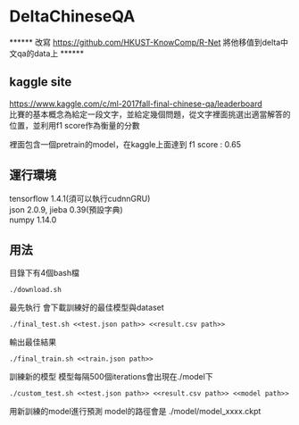 # DeltaChineseQA

****** 改寫 https://github.com/HKUST-KnowComp/R-Net 將他移值到delta中文qa的data上 ****** 

## kaggle site
https://www.kaggle.com/c/ml-2017fall-final-chinese-qa/leaderboard <br />
比賽的基本概念為給定一段文字，並給定幾個問題，從文字裡面挑選出適當解答的位置，並利用f1 score作為衡量的分數<br />

裡面包含一個pretrain的model，在kaggle上面達到 f1 score : 0.65<br />

## 運行環境
tensorflow 1.4.1(須可以執行cudnnGRU)<br />
json 2.0.9, jieba 0.39(預設字典)<br />
numpy 1.14.0<br />
  
## 用法

目錄下有4個bash檔

```
./download.sh 
```
最先執行 會下載訓練好的最佳模型與dataset

```
./final_test.sh <<test.json path>> <<result.csv path>>
```
輸出最佳結果 
```
./final_train.sh <<train.json path>>
```
訓練新的模型 模型每隔500個iterations會出現在./model下
```
./custom_test.sh <<test.json path>> <<result.csv path>> <<model path>>
```
用新訓練的model進行預測 model的路徑會是 ./model/model_xxxx.ckpt
